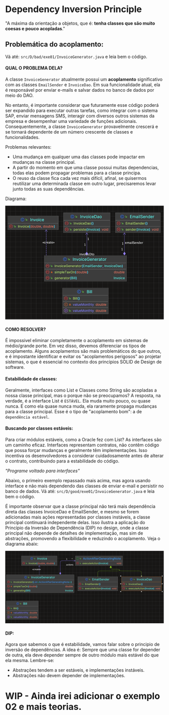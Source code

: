 # Dependency Inversion Principle

"A máxima da orientação a objetos, que é: **tenha classes que são muito coesas e pouco acopladas**."

## Problemática do acoplamento:

Vá até: `src/D/bad/exe01/InvoiceGenerator.java` e leia bem o código.

#### QUAL O PROBLEMA DELA?
A classe `InvoiceGenerator` atualmente possui um **acoplamento** significativo com as classes `EmailSender` e `InvoiceDao`. 
Em sua funcionalidade atual, ela é responsável por enviar e-mails e salvar dados no banco de dados por meio do DAO.

No entanto, é importante considerar que futuramente esse código poderá ser expandido para executar outras tarefas, 
como integrar com o sistema SAP, enviar mensagens SMS, interagir com diversos outros sistemas da empresa e desempenhar 
uma variedade de funções adicionais. Consequentemente, a classe `InvoiceGenerator` provavelmente crescerá e se tornará 
dependente de um número crescente de classes e funcionalidades.

Problemas relevantes:
- Uma mudança em qualquer uma das classes pode impactar em mudanças na classe principal.
- A partir do momento em que uma classe possui muitas dependencias, todas elas podem propagar problemas para a classe principa.
- O reuso da classe fica cada vez mais difícil, afinal, se quisermos reutilizar uma determinada classe em outro lugar,
precisaremos levar junto todas as suas dependências.

Diagrama:

![img.png](img.png)

#### COMO RESOLVER?
É impossivel eliminar completamente o acoplamento em sistemas de médio/grande porte. 
Em vez disso, devemos diferenciar os tipos de acoplamento. Alguns acoplamentos são mais problemáticos do que outros,
e é impostante identificar e evitar os "acoplamentos perigosos" ao projetar sistemas, o que é essencial no contexto dos 
princípios SOLID de Design de software. 

#### Estabilidade de classes:
Geralmente, interfaces como List e Classes como String são acopladas a nossa classe principal, mas o porque não se preocupamos? 
A resposta, na verdade, é a interface List é `ESTÁVEL`. Ela muda muito pouco, ou quase nunca. E como ela quase nunca muda, 
ela raramente propaga mudanças para a classe principal. Esse é o tipo de "acoplamento bom": a de `dependência estável`.

#### Buscando por classes estáveis:
Para criar módulos estáveis, como a Oracle fez com List? As interfaces são um caminho eficaz. 
Interfaces representam contratos, não contêm código que possa forçar mudanças e geralmente têm implementações. 
Isso incentiva os desenvolvedores a considerar cuidadosamente antes de alterar o contrato, contribuindo para a estabilidade do código.

*"Programe voltado para interfaces"* 

Abaixo, o primeiro exemplo repassado mais acima, mas agora usando interface e não mais dependendo das classes de enviar e-mail 
e persistir no banco de dados.
Vá até: `src/D/good/exe01/InvoiceGenerator.java` e leia bem o código.

É importante observar que a classe principal não terá mais dependência direta das classes InvoiceDao e EmailSender,
e mesmo se forem adicionadas mais ações representadas por classes instáveis, a classe principal continuará independente delas. 
Isso ilustra a aplicação do Princípio da Inversão de Dependência (DIP) no design, onde a classe principal não depende de detalhes de implementação, mas sim de abstrações, promovendo a flexibilidade e reduzindo o acoplamento. Veja o diagrama abaix:

![img_1.png](img_1.png)

#### DIP:
Agora que sabemos o que é estabilidade, vamos falar sobre o principio de inversão de dependências. 
A idea é: Sempre que uma classe for depender de outra, ela deve depender sempre de outro módulo mais estável do que ela mesma.
Lembre-se: 
- Abstrações tendem a ser estáveis, e implementações instáveis.
- Abstrações não devem depender de implementações.

# WIP - Ainda irei adicionar o exemplo 02 e mais teorias. 




